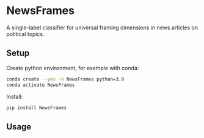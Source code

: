# NewsFrames

A single-label classifier for universal framing dimensions in news articles on political
topics.

## Setup

Create python environment, for example with conda:

```bash
conda create --yes -n NewsFrames python=3.9
conda activate NewsFrames
```

Install:

```bash
pip install NewsFrames
```

## Usage

```python

```
